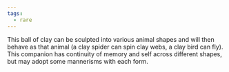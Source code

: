 ```yaml
---
tags:
  - rare
---
```

This ball of clay can be sculpted into various animal shapes and will then behave as that animal (a clay spider can spin clay webs, a clay bird can fly). This companion has continuity of memory and self across different shapes, but may adopt some mannerisms with each form.